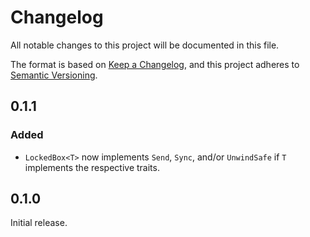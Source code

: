 # Changelog

All notable changes to this project will be documented in this file.

The format is based on [Keep a Changelog](https://keepachangelog.com/en/1.0.0/),
and this project adheres to [Semantic Versioning](https://semver.org/spec/v2.0.0.html).

## 0.1.1

### Added

- `LockedBox<T>` now implements `Send`, `Sync`, and/or `UnwindSafe` if `T`
  implements the respective traits.

## 0.1.0

Initial release.
